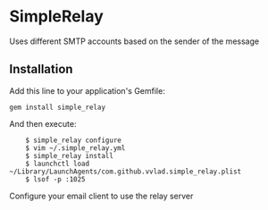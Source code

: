 
# SimpleRelay

  Uses different SMTP accounts based on the sender of the message

## Installation

Add this line to your application's Gemfile:

    gem install simple_relay

And then execute:

```shell
    $ simple_relay configure
    $ vim ~/.simple_relay.yml
    $ simple_relay install
    $ launchctl load ~/Library/LaunchAgents/com.github.vvlad.simple_relay.plist
    $ lsof -p :1025
```

Configure your email client to use the relay server

